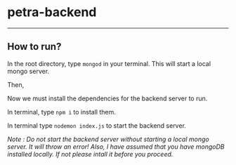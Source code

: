 # petra-backend

---

## How to run?

In the root directory, type `mongod` in your terminal. This will start a local mongo server.

Then,

Now we must install the dependencies for the backend server to run.

In terminal, type `npm i` to install them.

In terminal type `nodemon index.js` to start the backend server.

*Note : Do not start the backend server without starting a local mongo server. It will throw an error!
Also, I have assumed that you have mongoDB installed locally. If not please intall it before you proceed.*
